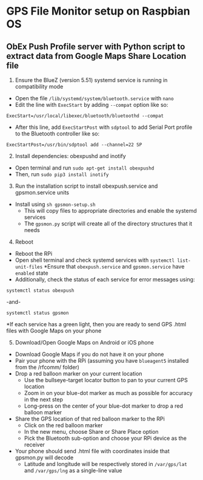 # GPS File Monitor setup on Raspbian OS

## ObEx Push Profile server with Python script to extract data from Google Maps Share Location file
1. Ensure the BlueZ (version 5.51) systemd service is running in compatibility mode
* Open the file `/lib/systemd/system/bluetooth.service` with `nano`
* Edit the line with `ExecStart` by adding `--compat` option like so:
```
ExecStart=/usr/local/libexec/bluetooth/bluetoothd --compat
```
* After this line, add `ExecStartPost` with `sdptool` to add Serial Port profile to the Bluetooth controller like so:
```
ExecStartPost=/usr/bin/sdptool add --channel=22 SP
```

2. Install dependencies: obexpushd and inotify
* Open terminal and run `sudo apt-get install obexpushd`
* Then, run `sudo pip3 install inotify`

3. Run the installation script to install obexpush.service and gpsmon.service units
* Install using `sh gpsmon-setup.sh`
  * This will copy files to appropriate directories and enable the systemd services
  * The `gpsmon.py` script will create all of the directory structures that it needs 

4. Reboot
* Reboot the RPi
* Open shell terminal and check systemd services with `systemctl list-unit-files`
  *Ensure that `obexpush.service` and `gpsmon.service` have `enabled` state
* Additionally, check the status of each service for error messages using:
```
systemctl status obexpush
```
 -and-
```
systemctl status gpsmon
```
  *If each service has a green light, then you are ready to send GPS .html files with Google Maps on your phone

5. Download/Open Google Maps on Android or iOS phone
* Download Google Maps if you do not have it on your phone
* Pair your phone with the RPi (assuming you have `blueagent5` installed from the /rfcomm/ folder)
* Drop a red balloon marker on your current location
  * Use the bullseye-target locator button to pan to your current GPS location
  * Zoom in on your blue-dot marker as much as possible for accuracy in the next step
  * Long-press on the center of your blue-dot marker to drop a red balloon marker
* Share the GPS location of that red balloon marker to the RPi
  * Click on the red balloon marker
  * In the new menu, choose Share or Share Place option
  * Pick the Bluetooth sub-option and choose your RPi device as the receiver
* Your phone should send .html file with coordinates inside that gpsmon.py will decode
  * Latitude and longitude will be respectively stored in `/var/gps/lat` and `/var/gps/lng` as a single-line value
